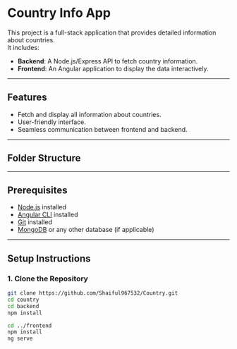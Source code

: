 # Country Info App

This project is a full-stack application that provides detailed information about countries.  
It includes:
- **Backend**: A Node.js/Express API to fetch country information.
- **Frontend**: An Angular application to display the data interactively.

---

## Features
- Fetch and display all information about countries.
- User-friendly interface.
- Seamless communication between frontend and backend.

---

## Folder Structure

---

## Prerequisites
- [Node.js](https://nodejs.org/) installed
- [Angular CLI](https://angular.io/cli) installed
- [Git](https://git-scm.com/) installed
- [MongoDB](https://www.mongodb.com/) or any other database (if applicable)

---

## Setup Instructions

### 1. Clone the Repository
```bash
git clone https://github.com/Shaiful967532/Country.git
cd country
cd backend
npm install

cd ../frontend
npm install
ng serve

